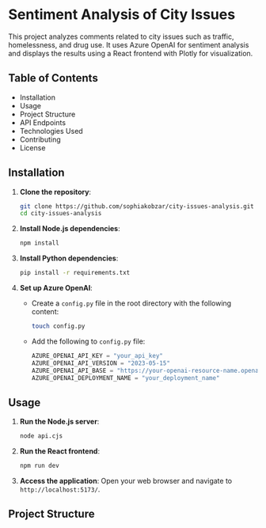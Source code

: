# Sentiment Analysis of City Issues

This project analyzes comments related to city issues such as traffic, homelessness, and drug use. It uses Azure OpenAI for sentiment analysis and displays the results using a React frontend with Plotly for visualization.

## Table of Contents

- Installation
- Usage
- Project Structure
- API Endpoints
- Technologies Used
- Contributing
- License

## Installation

1. **Clone the repository**:
    ```bash
    git clone https://github.com/sophiakobzar/city-issues-analysis.git
    cd city-issues-analysis
    ```

2. **Install Node.js dependencies**:
    ```bash
    npm install
    ```

3. **Install Python dependencies**:
    ```bash
    pip install -r requirements.txt
    ```

4. **Set up Azure OpenAI**:
    - Create a `config.py` file in the root directory with the following content:
      ```bash
      touch config.py
      ```
   - Add the following to `config.py` file:
      ```python
      AZURE_OPENAI_API_KEY = "your_api_key"
      AZURE_OPENAI_API_VERSION = "2023-05-15"
      AZURE_OPENAI_API_BASE = "https://your-openai-resource-name.openai.azure.com/"
      AZURE_OPENAI_DEPLOYMENT_NAME = "your_deployment_name"
      ```

## Usage

1. **Run the Node.js server**:
    ```bash
    node api.cjs
    ```

2. **Run the React frontend**:
    ```bash
    npm run dev
    ```

3. **Access the application**:
    Open your web browser and navigate to `http://localhost:5173/`.

## Project Structure
